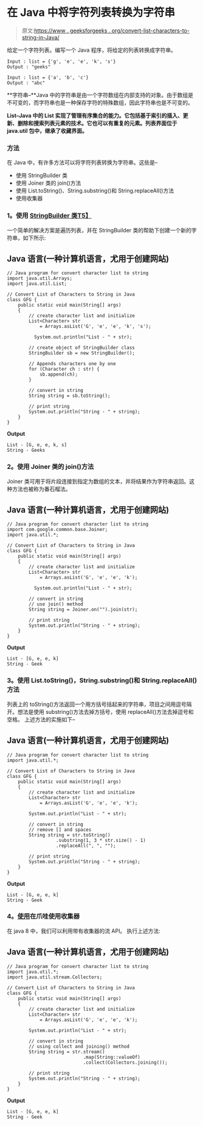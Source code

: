 # 在 Java 中将字符列表转换为字符串

> 原文:[https://www . geeksforgeeks . org/convert-list-characters-to-string-in-Java/](https://www.geeksforgeeks.org/convert-list-of-characters-to-string-in-java/)

给定一个字符列表。编写一个 Java 程序，将给定的列表转换成字符串。

```
Input : list = {'g', 'e', 'e', 'k', 's'} 
Output : "geeks"

Input : list = {'a', 'b', 'c'} 
Output : "abc" 
```

**字符串–**Java 中的字符串是由一个字符数组在内部支持的对象。由于数组是不可变的，而字符串也是一种保存字符的特殊数组，因此字符串也是不可变的。

**List–**Java 中的 List 实现了管理有序集合的能力。它包括基于索引的插入、更新、删除和搜索列表元素的技术。它也可以有重复的元素。列表界面位于 **java.util** 包中，继承了**收藏界面。**

### 方法

在 Java 中，有许多方法可以将字符列表转换为字符串。这些是–

*   使用 StringBuilder 类
*   使用 Joiner 类的 join()方法
*   使用 List.toString()、String.substring()和 String.replaceAll()方法
*   使用收集器

### **1。使用** [**StringBuilder 类**T5】](https://www.geeksforgeeks.org/stringbuilder-class-in-java-with-examples/)

一个简单的解决方案是遍历列表，并在 StringBuilder 类的帮助下创建一个新的字符串，如下所示:

## Java 语言(一种计算机语言，尤用于创建网站)

```
// Java program for convert character list to string
import java.util.Arrays;
import java.util.List;

// Convert List of Characters to String in Java
class GFG {
    public static void main(String[] args)
    {
        // create character list and initialize
        List<Character> str
            = Arrays.asList('G', 'e', 'e', 'k', 's');

          System.out.println("List - " + str);

        // create object of StringBuilder class
        StringBuilder sb = new StringBuilder();

        // Appends characters one by one
        for (Character ch : str) {
            sb.append(ch);
        }

        // convert in string
        String string = sb.toString();

        // print string
        System.out.println("String - " + string);
    }
}
```

**Output**

```
List - [G, e, e, k, s]
String - Geeks
```

### **2。使用 Joiner 类的 join()方法**

Joiner 类可用于将片段连接到指定为数组的文本，并将结果作为字符串返回。这种方法也被称为番石榴法。

## Java 语言(一种计算机语言，尤用于创建网站)

```
// Java program for convert character list to string
import com.google.common.base.Joiner;
import java.util.*;

// Convert List of Characters to String in Java
class GFG {
    public static void main(String[] args)
    {
        // create character list and initialize
        List<Character> str
            = Arrays.asList('G', 'e', 'e', 'k');

          System.out.println("List - " + str);

        // convert in string
        // use join() method
        String string = Joiner.on("").join(str);

        // print string
        System.out.println("String - " + string);
    }
}
```

**Output**

```
List - [G, e, e, k]
String - Geek
```

### **3。使用 List.toString()，String.substring()和 String.replaceAll()方法**

列表上的 toString()方法返回一个用方括号括起来的字符串，项目之间用逗号隔开。想法是使用 substring()方法去掉方括号，使用 replaceAll()方法去掉逗号和空格。
上述方法的实施如下–

## Java 语言(一种计算机语言，尤用于创建网站)

```
// Java program for convert character list to string
import java.util.*;

// Convert List of Characters to String in Java
class GFG {
    public static void main(String[] args)
    {
        // create character list and initialize
        List<Character> str
            = Arrays.asList('G', 'e', 'e', 'k');

        System.out.println("List - " + str);

        // convert in string
        // remove [] and spaces
        String string = str.toString()
                  .substring(1, 3 * str.size() - 1)
                  .replaceAll(", ", "");

        // print string
        System.out.println("String - " + string);
    }
}
```

**Output**

```
List - [G, e, e, k]
String - Geek
```

### **4。[使用](https://www.geeksforgeeks.org/java-collectors/)**在爪哇使用**收集器**

在 java 8 中，我们可以利用带有收集器的流 API。
执行上述方法:

## Java 语言(一种计算机语言，尤用于创建网站)

```
// Java program for convert character list to string
import java.util.*;
import java.util.stream.Collectors;

// Convert List of Characters to String in Java
class GFG {
    public static void main(String[] args)
    {
        // create character list and initialize
        List<Character> str
            = Arrays.asList('G', 'e', 'e', 'k');

        System.out.println("List - " + str);

        // convert in string
        // using collect and joining() method
        String string = str.stream()
                            .map(String::valueOf)
                            .collect(Collectors.joining());

        // print string
        System.out.println("String - " + string);
    }
}
```

**Output**

```
List - [G, e, e, k]
String - Geek
```